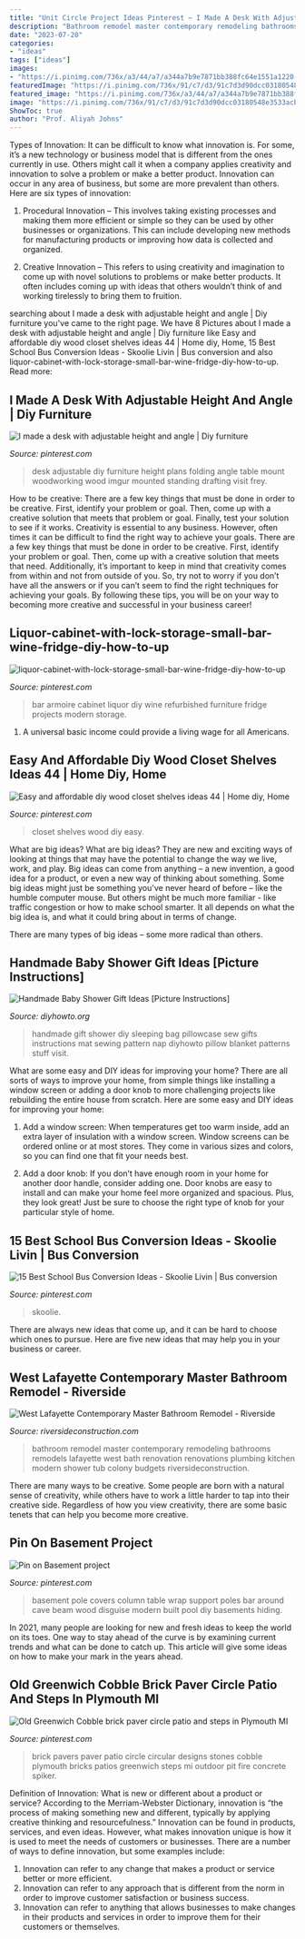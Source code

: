 ```yaml
---
title: "Unit Circle Project Ideas Pinterest ~ I Made A Desk With Adjustable Height And Angle"
description: "Bathroom remodel master contemporary remodeling bathrooms remodels lafayette west bath renovation renovations plumbing kitchen modern shower tub colony budgets riversideconstruction"
date: "2023-07-20"
categories:
- "ideas"
tags: ["ideas"]
images:
- "https://i.pinimg.com/736x/a3/44/a7/a344a7b9e7871bb388fc64e1551a1220--basement-pole-covers-basement-pole-table.jpg"
featuredImage: "https://i.pinimg.com/736x/91/c7/d3/91c7d3d90dcc03180548e3533acb9aa6.jpg"
featured_image: "https://i.pinimg.com/736x/a3/44/a7/a344a7b9e7871bb388fc64e1551a1220--basement-pole-covers-basement-pole-table.jpg"
image: "https://i.pinimg.com/736x/91/c7/d3/91c7d3d90dcc03180548e3533acb9aa6.jpg"
ShowToc: true
author: "Prof. Aliyah Johns"
---
```



Types of Innovation:
It can be difficult to know what innovation is. For some, it’s a new technology or business model that is different from the ones currently in use. Others might call it when a company applies creativity and innovation to solve a problem or make a better product. Innovation can occur in any area of business, but some are more prevalent than others. Here are six types of innovation:
1. Procedural Innovation – This involves taking existing processes and making them more efficient or simple so they can be used by other businesses or organizations. This can include developing new methods for manufacturing products or improving how data is collected and organized.

2. Creative Innovation – This refers to using creativity and imagination to come up with novel solutions to problems or make better products. It often includes coming up with ideas that others wouldn’t think of and working tirelessly to bring them to fruition.

	

		
searching about I made a desk with adjustable height and angle | Diy furniture you've came to the right page. We have 8 Pictures about I made a desk with adjustable height and angle | Diy furniture like Easy and affordable diy wood closet shelves ideas 44 | Home diy, Home, 15 Best School Bus Conversion Ideas - Skoolie Livin | Bus conversion and also liquor-cabinet-with-lock-storage-small-bar-wine-fridge-diy-how-to-up. Read more:
		
    
## I Made A Desk With Adjustable Height And Angle | Diy Furniture

<img loading=lazy src="https://i.pinimg.com/736x/91/c7/d3/91c7d3d90dcc03180548e3533acb9aa6.jpg" onerror="this.onerror=null;this.src='https://tse2.mm.bing.net/th?id=OIP.F6YQ2x4kZcSmghwHx1MVywHaJ3&amp;pid=15.1';" alt="I made a desk with adjustable height and angle | Diy furniture">

_Source: pinterest.com_

>desk adjustable diy furniture height plans folding angle table mount woodworking wood imgur mounted standing drafting visit frey. 

	

How to be creative: There are a few key things that must be done in order to be creative. First, identify your problem or goal. Then, come up with a creative solution that meets that problem or goal. Finally, test your solution to see if it works.
Creativity is essential to any business. However, often times it can be difficult to find the right way to achieve your goals. There are a few key things that must be done in order to be creative. First, identify your problem or goal. Then, come up with a creative solution that meets that need. Additionally, it’s important to keep in mind that creativity comes from within and not from outside of you. So, try not to worry if you don’t have all the answers or if you can’t seem to find the right techniques for achieving your goals. By following these tips, you will be on your way to becoming more creative and successful in your business career!

    
## Liquor-cabinet-with-lock-storage-small-bar-wine-fridge-diy-how-to-up

<img loading=lazy src="https://i.pinimg.com/736x/9a/33/60/9a336085302b9e60bce9b956b7b1c2e1.jpg" onerror="this.onerror=null;this.src='https://tse2.mm.bing.net/th?id=OIP.FwEVrf9iEcOGkXU2u1bLQQHaMj&amp;pid=15.1';" alt="liquor-cabinet-with-lock-storage-small-bar-wine-fridge-diy-how-to-up">

_Source: pinterest.com_

>bar armoire cabinet liquor diy wine refurbished furniture fridge projects modern storage. 

	

1. A universal basic income could provide a living wage for all Americans.

    
## Easy And Affordable Diy Wood Closet Shelves Ideas 44 | Home Diy, Home

<img loading=lazy src="https://i.pinimg.com/736x/b0/f9/9a/b0f99a8e1070d48f981d725fc93a1e62.jpg" onerror="this.onerror=null;this.src='https://tse3.mm.bing.net/th?id=OIP.UnZZvXr2hF1I577ywZY8MAHaLI&amp;pid=15.1';" alt="Easy and affordable diy wood closet shelves ideas 44 | Home diy, Home">

_Source: pinterest.com_

>closet shelves wood diy easy. 

	

What are big ideas?
What are big ideas? They are new and exciting ways of looking at things that may have the potential to change the way we live, work, and play. Big ideas can come from anything – a new invention, a good idea for a product, or even a new way of thinking about something.
Some big ideas might just be something you've never heard of before – like the humble computer mouse. But others might be much more familiar - like traffic congestion or how to make school smarter. It all depends on what the big idea is, and what it could bring about in terms of change.

There are many types of big ideas – some more radical than others.

    
## Handmade Baby Shower Gift Ideas [Picture Instructions]

<img loading=lazy src="http://www.diyhowto.org/wp-content/uploads/DIY-Baby-Pillowcase-Sleeping-Bag-Nap-Mat-Sew-Pattern-Handmade-Baby-Shower-Gift-Ideas-Instructions-DIYHowto.jpg" onerror="this.onerror=null;this.src='https://tse2.mm.bing.net/th?id=OIP.QNt5CdJt6jwGTKhkALhdJQHaJ8&amp;pid=15.1';" alt="Handmade Baby Shower Gift Ideas [Picture Instructions]">

_Source: diyhowto.org_

>handmade gift shower diy sleeping bag pillowcase sew gifts instructions mat sewing pattern nap diyhowto pillow blanket patterns stuff visit. 

	

What are some easy and DIY ideas for improving your home?
There are all sorts of ways to improve your home, from simple things like installing a window screen or adding a door knob to more challenging projects like rebuilding the entire house from scratch. Here are some easy and DIY ideas for improving your home: 
1. Add a window screen: When temperatures get too warm inside, add an extra layer of insulation with a window screen. Window screens can be ordered online or at most stores. They come in various sizes and colors, so you can find one that fit your needs best.

2. Add a door knob: If you don’t have enough room in your home for another door handle, consider adding one. Door knobs are easy to install and can make your home feel more organized and spacious. Plus, they look great! Just be sure to choose the right type of knob for your particular style of home.

    
## 15 Best School Bus Conversion Ideas - Skoolie Livin | Bus Conversion

<img loading=lazy src="https://i.pinimg.com/736x/f8/f6/cd/f8f6cdbfe9b5af3acb85476ff3dec858.jpg" onerror="this.onerror=null;this.src='https://tse2.mm.bing.net/th?id=OIP.UojCdlVFHax43d9CfaJY4QHaLH&amp;pid=15.1';" alt="15 Best School Bus Conversion Ideas - Skoolie Livin | Bus conversion">

_Source: pinterest.com_

>skoolie. 

	

There are always new ideas that come up, and it can be hard to choose which ones to pursue. Here are five new ideas that may help you in your business or career.

    
## West Lafayette Contemporary Master Bathroom Remodel - Riverside

<img loading=lazy src="https://www.riversideconstruction.com/wp-content/uploads/2016/08/Cibuta-1.jpg" onerror="this.onerror=null;this.src='https://tse3.mm.bing.net/th?id=OIP.2N7_2N58qXJLxDckDuOp0wHaE8&amp;pid=15.1';" alt="West Lafayette Contemporary Master Bathroom Remodel - Riverside">

_Source: riversideconstruction.com_

>bathroom remodel master contemporary remodeling bathrooms remodels lafayette west bath renovation renovations plumbing kitchen modern shower tub colony budgets riversideconstruction. 

	

There are many ways to be creative. Some people are born with a natural sense of creativity, while others have to work a little harder to tap into their creative side. Regardless of how you view creativity, there are some basic tenets that can help you become more creative.

    
## Pin On Basement Project

<img loading=lazy src="https://i.pinimg.com/736x/a3/44/a7/a344a7b9e7871bb388fc64e1551a1220--basement-pole-covers-basement-pole-table.jpg" onerror="this.onerror=null;this.src='https://tse2.mm.bing.net/th?id=OIP.StLSag5b9cTovA9YLvL8aQHaJ4&amp;pid=15.1';" alt="Pin on Basement project">

_Source: pinterest.com_

>basement pole covers column table wrap support poles bar around cave beam wood disguise modern built pool diy basements hiding. 

	

In 2021, many people are looking for new and fresh ideas to keep the world on its toes. One way to stay ahead of the curve is by examining current trends and what can be done to catch up. This article will give some ideas on how to make your mark in the years ahead.

    
## Old Greenwich Cobble Brick Paver Circle Patio And Steps In Plymouth MI

<img loading=lazy src="https://i.pinimg.com/736x/55/65/5e/55655ee261b157da5a3648172b1a698a--brick-pavers-plymouth.jpg" onerror="this.onerror=null;this.src='https://tse3.mm.bing.net/th?id=OIP.Nx1og_0LZuv9sTFwbrWNEAHaJ3&amp;pid=15.1';" alt="Old Greenwich Cobble brick paver circle patio and steps in Plymouth MI">

_Source: pinterest.com_

>brick pavers paver patio circle circular designs stones cobble plymouth bricks patios greenwich steps mi outdoor pit fire concrete spiker. 

	

Definition of Innovation: What is new or different about a product or service?
According to the Merriam-Webster Dictionary, innovation is “the process of making something new and different, typically by applying creative thinking and resourcefulness.” Innovation can be found in products, services, and even ideas. However, what makes innovation unique is how it is used to meet the needs of customers or businesses. There are a number of ways to define innovation, but some examples include: 
1. Innovation can refer to any change that makes a product or service better or more efficient.
2. Innovation can refer to any approach that is different from the norm in order to improve customer satisfaction or business success.
3. Innovation can refer to anything that allows businesses to make changes in their products and services in order to improve them for their customers or themselves.

